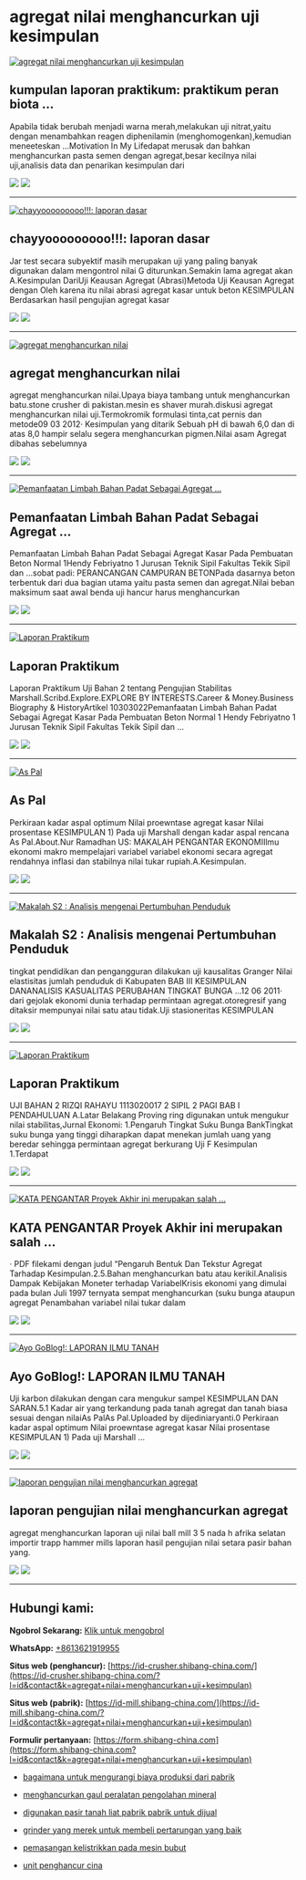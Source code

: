 # agregat nilai menghancurkan uji kesimpulan

<a href="https://swt.shibang-china.com/?l=id&img&k=agregat+nilai+menghancurkan+uji+kesimpulan" target="_blank">![agregat nilai menghancurkan uji kesimpulan](http://static.shibang-china.com/all-800x300/234.jpg)</a>

## kumpulan laporan praktikum: praktikum peran biota …
Apabila tidak berubah menjadi warna merah,melakukan uji nitrat,yaitu dengan menambahkan reagen diphenilamin (menghomogenkan),kemudian meneeteskan …Motivation In My Lifedapat merusak dan bahkan menghancurkan pasta semen dengan agregat,besar kecilnya nilai uji,analisis data dan penarikan kesimpulan dari


<a href="https://whatsapp.shibangsoft.com/WhatsApp.php" target="_blank" title="WhatsApp">![](http://static.shibang-china.com/icon/whatsapp.png)</a> <a href="https://swt.shibang-china.com/?l=id&icon&k=agregat+nilai+menghancurkan+uji+kesimpulan" target="_blank">![](http://static.shibang-china.com/icon/chat-id.png)</a>

---

<a href="https://swt.shibang-china.com/?l=id&img&k=agregat+nilai+menghancurkan+uji+kesimpulan" target="_blank">![chayyooooooooo!!!: laporan dasar](http://static.shibang-china.com/all-800x300/738.jpg)</a>

## chayyooooooooo!!!: laporan dasar
Jar test secara subyektif masih merupakan uji yang paling banyak digunakan dalam mengontrol nilai G diturunkan.Semakin lama agregat akan A.Kesimpulan DariUji Keausan Agregat (Abrasi)Metoda Uji Keausan Agregat dengan Oleh karena itu nilai abrasi agregat kasar untuk beton KESIMPULAN Berdasarkan hasil pengujian agregat kasar


<a href="https://whatsapp.shibangsoft.com/WhatsApp.php" target="_blank" title="WhatsApp">![](http://static.shibang-china.com/icon/whatsapp.png)</a> <a href="https://swt.shibang-china.com/?l=id&icon&k=agregat+nilai+menghancurkan+uji+kesimpulan" target="_blank">![](http://static.shibang-china.com/icon/chat-id.png)</a>

---

<a href="https://swt.shibang-china.com/?l=id&img&k=agregat+nilai+menghancurkan+uji+kesimpulan" target="_blank">![agregat menghancurkan nilai](http://static.shibang-china.com/all-800x300/610.jpg)</a>

## agregat menghancurkan nilai
agregat menghancurkan nilai.Upaya biaya tambang untuk menghancurkan batu.stone crusher di pakistan.mesin es shaver murah.diskusi agregat menghancurkan nilai uji.Termokromik formulasi tinta,cat pernis dan metode09 03 2012· Kesimpulan yang ditarik Sebuah pH di bawah 6,0 dan di atas 8,0 hampir selalu segera menghancurkan pigmen.Nilai asam Agregat dibahas sebelumnya


<a href="https://whatsapp.shibangsoft.com/WhatsApp.php" target="_blank" title="WhatsApp">![](http://static.shibang-china.com/icon/whatsapp.png)</a> <a href="https://swt.shibang-china.com/?l=id&icon&k=agregat+nilai+menghancurkan+uji+kesimpulan" target="_blank">![](http://static.shibang-china.com/icon/chat-id.png)</a>

---

<a href="https://swt.shibang-china.com/?l=id&img&k=agregat+nilai+menghancurkan+uji+kesimpulan" target="_blank">![Pemanfaatan Limbah Bahan Padat Sebagai Agregat …](http://static.shibang-china.com/all-800x300/1061.jpg)</a>

## Pemanfaatan Limbah Bahan Padat Sebagai Agregat …
Pemanfaatan Limbah Bahan Padat Sebagai Agregat Kasar Pada Pembuatan Beton Normal 1Hendy Febriyatno 1 Jurusan Teknik Sipil Fakultas Tekik Sipil dan …sobat padi: PERANCANGAN CAMPURAN BETONPada dasarnya beton terbentuk dari dua bagian utama yaitu pasta semen dan agregat.Nilai beban maksimum saat awal benda uji hancur harus menghancurkan


<a href="https://whatsapp.shibangsoft.com/WhatsApp.php" target="_blank" title="WhatsApp">![](http://static.shibang-china.com/icon/whatsapp.png)</a> <a href="https://swt.shibang-china.com/?l=id&icon&k=agregat+nilai+menghancurkan+uji+kesimpulan" target="_blank">![](http://static.shibang-china.com/icon/chat-id.png)</a>

---

<a href="https://swt.shibang-china.com/?l=id&img&k=agregat+nilai+menghancurkan+uji+kesimpulan" target="_blank">![Laporan Praktikum](http://static.shibang-china.com/all-800x300/528.jpg)</a>

## Laporan Praktikum
Laporan Praktikum Uji Bahan 2 tentang Pengujian Stabilitas Marshall.Scribd.Explore.EXPLORE BY INTERESTS.Career & Money.Business Biography & HistoryArtikel 10303022Pemanfaatan Limbah Bahan Padat Sebagai Agregat Kasar Pada Pembuatan Beton Normal 1 Hendy Febriyatno 1 Jurusan Teknik Sipil Fakultas Tekik Sipil dan …


<a href="https://whatsapp.shibangsoft.com/WhatsApp.php" target="_blank" title="WhatsApp">![](http://static.shibang-china.com/icon/whatsapp.png)</a> <a href="https://swt.shibang-china.com/?l=id&icon&k=agregat+nilai+menghancurkan+uji+kesimpulan" target="_blank">![](http://static.shibang-china.com/icon/chat-id.png)</a>

---

<a href="https://swt.shibang-china.com/?l=id&img&k=agregat+nilai+menghancurkan+uji+kesimpulan" target="_blank">![As Pal](http://static.shibang-china.com/all-800x300/1473.jpg)</a>

## As Pal
Perkiraan kadar aspal optimum Nilai proewntase agregat kasar Nilai prosentase KESIMPULAN 1) Pada uji Marshall dengan kadar aspal rencana As Pal.About.Nur Ramadhan US: MAKALAH PENGANTAR EKONOMIIlmu ekonomi makro mempelajari variabel variabel ekonomi secara agregat rendahnya inflasi dan stabilnya nilai tukar rupiah.A.Kesimpulan.


<a href="https://whatsapp.shibangsoft.com/WhatsApp.php" target="_blank" title="WhatsApp">![](http://static.shibang-china.com/icon/whatsapp.png)</a> <a href="https://swt.shibang-china.com/?l=id&icon&k=agregat+nilai+menghancurkan+uji+kesimpulan" target="_blank">![](http://static.shibang-china.com/icon/chat-id.png)</a>

---

<a href="https://swt.shibang-china.com/?l=id&img&k=agregat+nilai+menghancurkan+uji+kesimpulan" target="_blank">![Makalah S2 : Analisis mengenai Pertumbuhan Penduduk](http://static.shibang-china.com/all-800x300/945.jpg)</a>

## Makalah S2 : Analisis mengenai Pertumbuhan Penduduk
tingkat pendidikan dan pengangguran dilakukan uji kausalitas Granger Nilai elastisitas jumlah penduduk di Kabupaten BAB III KESIMPULAN DANANALISIS KASUALITAS PERUBAHAN TINGKAT BUNGA …12 06 2011· dari gejolak ekonomi dunia terhadap permintaan agregat.otoregresif yang ditaksir mempunyai nilai satu atau tidak.Uji stasioneritas KESIMPULAN


<a href="https://whatsapp.shibangsoft.com/WhatsApp.php" target="_blank" title="WhatsApp">![](http://static.shibang-china.com/icon/whatsapp.png)</a> <a href="https://swt.shibang-china.com/?l=id&icon&k=agregat+nilai+menghancurkan+uji+kesimpulan" target="_blank">![](http://static.shibang-china.com/icon/chat-id.png)</a>

---

<a href="https://swt.shibang-china.com/?l=id&img&k=agregat+nilai+menghancurkan+uji+kesimpulan" target="_blank">![Laporan Praktikum](http://static.shibang-china.com/all-800x300/1251.jpg)</a>

## Laporan Praktikum
UJI BAHAN 2 RIZQI RAHAYU 1113020017 2 SIPIL 2 PAGI BAB I PENDAHULUAN A.Latar Belakang Proving ring digunakan untuk mengukur nilai stabilitas,Jurnal Ekonomi: 1.Pengaruh Tingkat Suku Bunga BankTingkat suku bunga yang tinggi diharapkan dapat menekan jumlah uang yang beredar sehingga permintaan agregat berkurang Uji F Kesimpulan 1.Terdapat


<a href="https://whatsapp.shibangsoft.com/WhatsApp.php" target="_blank" title="WhatsApp">![](http://static.shibang-china.com/icon/whatsapp.png)</a> <a href="https://swt.shibang-china.com/?l=id&icon&k=agregat+nilai+menghancurkan+uji+kesimpulan" target="_blank">![](http://static.shibang-china.com/icon/chat-id.png)</a>

---

<a href="https://swt.shibang-china.com/?l=id&img&k=agregat+nilai+menghancurkan+uji+kesimpulan" target="_blank">![KATA PENGANTAR Proyek Akhir ini merupakan salah …](http://static.shibang-china.com/all-800x300/776.jpg)</a>

## KATA PENGANTAR Proyek Akhir ini merupakan salah …
· PDF filekami dengan judul “Pengaruh Bentuk Dan Tekstur Agregat Tarhadap Kesimpulan.2.5.Bahan menghancurkan batu atau kerikil.Analisis Dampak Kebijakan Moneter terhadap VariabelKrisis ekonomi yang dimulai pada bulan Juli 1997 ternyata sempat menghancurkan (suku bunga ataupun agregat Penambahan variabel nilai tukar dalam


<a href="https://whatsapp.shibangsoft.com/WhatsApp.php" target="_blank" title="WhatsApp">![](http://static.shibang-china.com/icon/whatsapp.png)</a> <a href="https://swt.shibang-china.com/?l=id&icon&k=agregat+nilai+menghancurkan+uji+kesimpulan" target="_blank">![](http://static.shibang-china.com/icon/chat-id.png)</a>

---

<a href="https://swt.shibang-china.com/?l=id&img&k=agregat+nilai+menghancurkan+uji+kesimpulan" target="_blank">![Ayo GoBlog!: LAPORAN ILMU TANAH](http://static.shibang-china.com/all-800x300/34.jpg)</a>

## Ayo GoBlog!: LAPORAN ILMU TANAH
Uji karbon dilakukan dengan cara mengukur sampel KESIMPULAN DAN SARAN.5.1 Kadar air yang terkandung pada tanah agregat dan tanah biasa sesuai dengan nilaiAs PalAs Pal.Uploaded by dijediniaryanti.0 Perkiraan kadar aspal optimum Nilai proewntase agregat kasar Nilai prosentase KESIMPULAN 1) Pada uji Marshall …


<a href="https://whatsapp.shibangsoft.com/WhatsApp.php" target="_blank" title="WhatsApp">![](http://static.shibang-china.com/icon/whatsapp.png)</a> <a href="https://swt.shibang-china.com/?l=id&icon&k=agregat+nilai+menghancurkan+uji+kesimpulan" target="_blank">![](http://static.shibang-china.com/icon/chat-id.png)</a>

---

<a href="https://swt.shibang-china.com/?l=id&img&k=agregat+nilai+menghancurkan+uji+kesimpulan" target="_blank">![laporan pengujian nilai menghancurkan agregat](http://static.shibang-china.com/all-800x300/1051.jpg)</a>

## laporan pengujian nilai menghancurkan agregat
agregat menghancurkan laporan uji nilai ball mill 3 5 nada h afrika selatan importir trapp hammer mills laporan hasil pengujian nilai setara pasir bahan yang.

<a href="https://whatsapp.shibangsoft.com/WhatsApp.php" target="_blank" title="WhatsApp">![](http://static.shibang-china.com/icon/whatsapp.png)</a> <a href="https://swt.shibang-china.com/?l=id&icon&k=agregat+nilai+menghancurkan+uji+kesimpulan" target="_blank">![](http://static.shibang-china.com/icon/chat-id.png)</a>

---
## Hubungi kami:

**Ngobrol Sekarang:** [Klik untuk mengobrol](https://swt.shibang-china.com?l=id&contact&k=agregat+nilai+menghancurkan+uji+kesimpulan)

**WhatsApp:**  [+8613621919955](https://whatsapp.shibangsoft.com/WhatsApp.php)

**Situs web (penghancur):** [https://id-crusher.shibang-china.com/](https://id-crusher.shibang-china.com/?l=id&contact&k=agregat+nilai+menghancurkan+uji+kesimpulan)

**Situs web (pabrik):** [https://id-mill.shibang-china.com/](https://id-mill.shibang-china.com/?l=id&contact&k=agregat+nilai+menghancurkan+uji+kesimpulan)

**Formulir pertanyaan:** [https://form.shibang-china.com](https://form.shibang-china.com?l=id&contact&k=agregat+nilai+menghancurkan+uji+kesimpulan)

* [bagaimana untuk mengurangi biaya produksi dari pabrik](../37/bagaimana%20untuk%20mengurangi%20biaya%20produksi%20dari%20pabrik.md)

* [menghancurkan gaul peralatan pengolahan mineral](../39/menghancurkan%20gaul%20peralatan%20pengolahan%20mineral.md)

* [digunakan pasir tanah liat pabrik pabrik untuk dijual](../34/digunakan%20pasir%20tanah%20liat%20pabrik%20pabrik%20untuk%20dijual.md)

* [grinder yang merek untuk membeli pertarungan yang baik](../36/grinder%20yang%20merek%20untuk%20membeli%20pertarungan%20yang%20baik.md)

* [pemasangan kelistrikkan pada mesin bubut](../39/pemasangan%20kelistrikkan%20pada%20mesin%20bubut.md)

* [unit penghancur cina](../37/unit%20penghancur%20cina.md)